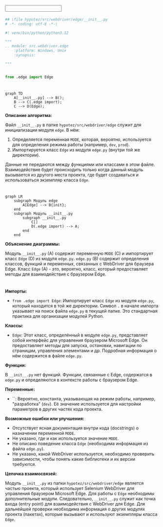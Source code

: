 # <input code>

```python
## \file hypotez/src/webdriver/edge/__init__.py
# -*- coding: utf-8 -*-\

#! venv/bin/python/python3.12

"""
.. module: src.webdriver.edge 
	:platform: Windows, Unix
	:synopsis:

"""


from .edge import Edge
```

# <algorithm>

```mermaid
graph TD
    A[__init__.py] --> B();
    B --> C(.edge import);
    C --> D(Edge);
```

**Описание алгоритма:**

Файл `__init__.py` в папке `hypotez/src/webdriver/edge` служит для инициализации модуля `edge`.  В нём:

1. Определяется переменная `MODE`, которая, вероятно, используется для определения режима работы (например, `dev`, `prod`).
2. Импортируется класс `Edge` из модуля `edge.py` (внутри той же директории).

Данные не передаются между функциями или классами в этом файле.  Взаимодействие будет происходить только когда данный модуль вызывается из другого места проекта, где будет создаваться и использоваться экземпляр класса `Edge`.


# <mermaid>

```mermaid
graph LR
    subgraph Модуль edge
        A[Edge] --> B{init};
    end
    subgraph Модуль __init__.py
        subgraph __init__.py
            C[]
            D(.edge import) --> A;
        end
    end
```

**Объяснение диаграммы:**

Модуль `__init__.py` (A) содержит переменную `MODE` (C) и импортирует класс `Edge` (D) из модуля `edge.py`.   `edge.py` (B) содержит определения классов, функций и переменных, связанных с WebDriver для браузера Edge.  Класс `Edge`  (A) - это, вероятно, класс, который предоставляет методы для взаимодействия с браузером Edge.

# <explanation>

**Импорты:**

- `from .edge import Edge`: Импортирует класс `Edge` из модуля `edge.py`, который находится в той же директории. Символ `.` в начале импорта указывает на поиск файла `edge.py` в текущей папке. Это стандартная практика для организации модулей Python.

**Классы:**

- `Edge`:  Этот класс, определённый в модуле `edge.py`,  представляет собой интерфейс для управления браузером Microsoft Edge.  Он предоставляет методы для запуска, остановки, навигации по страницам, управления элементами и др.  Подробная информация о нём содержится в файле `edge.py`.

**Функции:**

В `__init__.py` нет функций.  Функции, связанные с Edge, содержатся в `edge.py` и  определяются в контексте работы с браузером Edge.

**Переменные:**

- ``:  Вероятно, константа, указывающая на режим работы, например, "разработка" (`dev`).  Её значение используется для настройки параметров в других частях кода проекта.

**Возможные ошибки или улучшения:**

- Отсутствует ясная документация внутри кода (docstrings) о назначении переменной `MODE`.
-  Не указано, где и как используется значение `MODE`.
- Не описано поведение класса `Edge` (необходима информация из файла `edge.py`).
- Не указано, какой WebDriver используется, необходимо проверить зависимости, чтобы понять какие библиотеки и их версии требуются.

**Цепочка взаимосвязей:**

Модуль `__init__.py` из папки `hypotez/src/webdriver/edge`  является частью проекта, который использует Selenium WebDriver для управления браузером Microsoft Edge. Для работы с `Edge` необходимы дополнительные модули. Следовательно,  `__init__.py` служит как точка входа (entry point) для взаимодействия с WebDriver для Edge. Для дальнейшей проверки необходима информация о других модулях проекта (пакетах),  которые вызывают и используют экземпляры класса `Edge`.